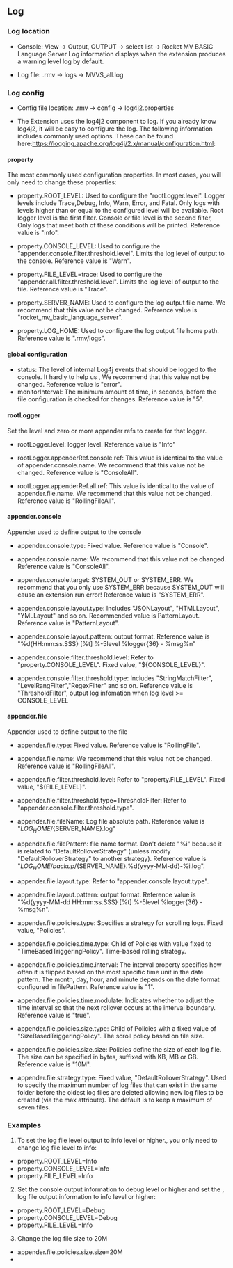 ## Log

### Log location

 - Console: View -> Output, OUTPUT -> select list -> Rocket MV BASIC Language Server
  Log information displays when the extension produces a warning level log by default.
 
 - Log file: .rmv -> logs -> MVVS_all.log
  
### Log config
 
 - Config file location: .rmv -> config -> log4j2.properties
 
 - The Extension uses the log4j2 component to log. If you already know log4j2, it will be easy to configure the log. The following information includes commonly used options. These can be found here:https://logging.apache.org/log4j/2.x/manual/configuration.html:

#### property

The most commonly used configuration properties. In most cases,  you will only need to change these properties:

 - property.ROOT_LEVEL: Used to configure the "rootLogger.level". Logger levels include Trace,Debug, Info, Warn, Error, and Fatal. Only logs with levels higher than or equal to the configured level will be available. Root logger level is the first filter. Console or file level is the second filter, Only logs that meet both of these conditions will be printed. Reference  value is "Info".
  
 - property.CONSOLE_LEVEL: Used to configure the "appender.console.filter.threshold.level". Limits the log level of output to the console. Reference value is "Warn".
 
 - property.FILE_LEVEL=trace: Used to configure the "appender.all.filter.threshold.level". Limits the log level of output to the file. Reference value is "Trace".

 - property.SERVER_NAME: Used to configure the log output file name. We recommend that this value not be changed. Reference value is "rocket_mv_basic_language_server".

 - property.LOG_HOME: Used to configure the log output file home path. Reference value is ".rmv/logs".
  
#### global configuration

 - status: The level of internal Log4j events that should be logged to the console. It hardly to help us , We recommend that this value not be changed. Reference value is "error".
 - monitorInterval: The minimum amount of time, in seconds, before the file configuration is checked for changes. Reference value is "5".

#### rootLogger

Set the level and zero or more appender refs to create for that logger.

 - rootLogger.level: logger level. Reference value is "Info"
 
 - rootLogger.appenderRef.console.ref: This value is identical to the value of appender.console.name. We recommend that this value not be changed. Reference value is "ConsoleAll".

 - rootLogger.appenderRef.all.ref: This value is identical to the value of appender.file.name. We recommend that this value not be changed. Reference value is "RollingFileAll".

#### appender.console

Appender used to define output to the console

 - appender.console.type: Fixed value. Reference value is "Console".
 
 - appender.console.name: We recommend that this value not be changed. Reference value is "ConsoleAll".
 
 - appender.console.target: SYSTEM_OUT or SYSTEM_ERR. We recommend that you only use SYSTEM_ERR because SYSTEM_OUT will cause an extension run error! Reference value is "SYSTEM_ERR".
 
 - appender.console.layout.type: Includes "JSONLayout", "HTMLLayout", "YMLLayout" and so on. Recommended value is PatternLayout. Reference value is "PatternLayout".

 - appender.console.layout.pattern: output format. Reference value is "%d{HH:mm:ss.SSS} [%t] %-5level %logger{36} - %msg%n"

 - appender.console.filter.threshold.level: Refer to "property.CONSOLE_LEVEL". Fixed value, "${CONSOLE_LEVEL}".

 - appender.console.filter.threshold.type: Includes "StringMatchFilter", "LevelRangFilter","RegexFilter" and so on. Reference value is "ThresholdFilter", output log infomation when log level >= CONSOLE_LEVEL

#### appender.file

Appender used to define output to the file

 - appender.file.type: Fixed value. Reference value is "RollingFile".
 
 - appender.file.name: We recommend that this value not be changed. Reference value is "RollingFileAll".

 - appender.file.filter.threshold.level: Refer to "property.FILE_LEVEL". Fixed value, "${FILE_LEVEL}".

 - appender.file.filter.threshold.type=ThresholdFilter: Refer to "appender.console.filter.threshold.type".

 - appender.file.fileName: Log file absolute path. Reference value is "${LOG_HOME}/${SERVER_NAME}.log"

 - appender.file.filePattern: file name format. Don't delete "%i" because it is related to "DefaultRolloverStrategy" (unless modify "DefaultRolloverStrategy" to another strategy). Reference value is "${LOG_HOME}/backup/${SERVER_NAME}.%d{yyyy-MM-dd}-%i.log".

 - appender.file.layout.type: Refer to "appender.console.layout.type".
 
 - appender.file.layout.pattern: output format. Reference value is "%d{yyyy-MM-dd HH:mm:ss.SSS} [%t] %-5level %logger{36} - %msg%n".
 
 - appender.file.policies.type: Specifies a strategy for scrolling logs. Fixed value, "Policies".
 
 - appender.file.policies.time.type: Child of Policies with value fixed to "TimeBasedTriggeringPolicy". Time-based rolling strategy.
 
 - appender.file.policies.time.interval: The interval property specifies how often it is flipped  based on the most specific time unit in the date pattern. The month, day, hour, and minute depends on the date format configured in filePattern. Reference value is "1".

 - appender.file.policies.time.modulate: Indicates whether to adjust the time interval so that the next rollover occurs at the interval boundary. Reference value is "true".
  
 - appender.file.policies.size.type: Child of Policies with a fixed value of "SizeBasedTriggeringPolicy". The scroll policy based on file size.

 - appender.file.policies.size.size: Policies define the size of each log file. The size can be specified in bytes, suffixed with KB, MB or GB. Reference value is "10M".

 - appender.file.strategy.type: Fixed value, "DefaultRolloverStrategy". Used to specify the maximum number of log files that can exist in the same folder before the oldest log files are deleted  allowing new log files to be created  (via the max attribute). The default is to keep a maximum of seven files.
  
### Examples

1. To set the log file level output to info level or higher., you only need to change log file level to info:

 - property.ROOT_LEVEL=Info
 - property.CONSOLE_LEVEL=Info
 - property.FILE_LEVEL=Info

2. Set the console output information to debug level or higher and set the , log file output information to info level or higher:

 - property.ROOT_LEVEL=Debug
 - property.CONSOLE_LEVEL=Debug
 - property.FILE_LEVEL=Info

3. Change the log file size to 20M

 - appender.file.policies.size.size=20M
 - 